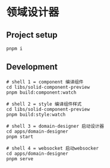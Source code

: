 # 领域设计器

## Project setup
```
pnpm i
```

## Development
```
# shell 1 = component 编译组件
cd libs/solid-component-preview
pnpm build:component:watch

# shell 2 = style 编译组件样式
cd libs/solid-component-preview
pnpm build:style:watch

# shell 3 = domain-designer 启动设计器
cd apps/domain-designer
pnpm start

# shell 4 = websocket 启动websocker
cd apps/domain-designer
pnpm serve
``` 
